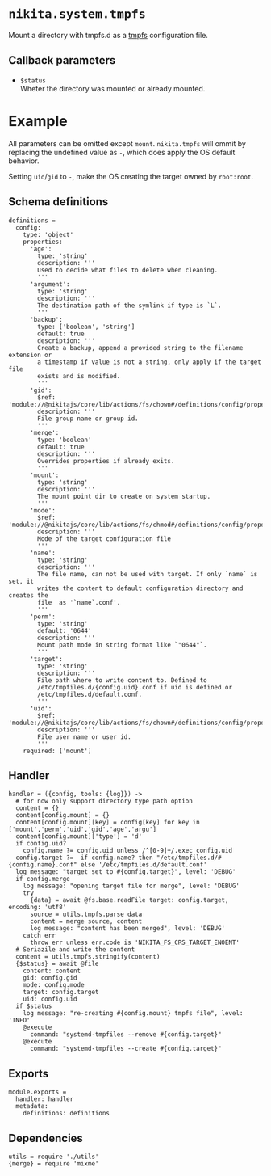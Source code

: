 
# `nikita.system.tmpfs`

Mount a directory with tmpfs.d as a [tmpfs](https://www.freedesktop.org/software/systemd/man/tmpfiles.d.html) configuration file.

## Callback parameters

* `$status`   
  Wheter the directory was mounted or already mounted.

# Example

All parameters can be omitted except `mount`. `nikita.tmpfs` will ommit by replacing 
the undefined value as `-`, which does apply the OS default behavior.

Setting `uid`/`gid` to `-`, make the OS creating the target owned by `root:root`. 

## Schema definitions

    definitions =
      config:
        type: 'object'
        properties:
          'age':
            type: 'string'
            description: '''
            Used to decide what files to delete when cleaning.
            '''
          'argument':
            type: 'string'
            description: '''
            The destination path of the symlink if type is `L`.
            '''
          'backup':
            type: ['boolean', 'string']
            default: true
            description: '''
            Create a backup, append a provided string to the filename extension or
            a timestamp if value is not a string, only apply if the target file
            exists and is modified.
            '''
          'gid':
            $ref: 'module://@nikitajs/core/lib/actions/fs/chown#/definitions/config/properties/gid'
            description: '''
            File group name or group id.
            '''
          'merge':
            type: 'boolean'
            default: true
            description: '''
            Overrides properties if already exits.
            '''
          'mount':
            type: 'string'
            description: '''
            The mount point dir to create on system startup.
            '''
          'mode':
            $ref: 'module://@nikitajs/core/lib/actions/fs/chmod#/definitions/config/properties/mode'
            description: '''
            Mode of the target configuration file
            '''
          'name':
            type: 'string'
            description: '''
            The file name, can not be used with target. If only `name` is set, it
            writes the content to default configuration directory and creates the
            file  as '`name`.conf'.
            '''
          'perm':
            type: 'string'
            default: '0644'
            description: '''
            Mount path mode in string format like `"0644"`.
            '''
          'target':
            type: 'string'
            description: '''
            File path where to write content to. Defined to
            /etc/tmpfiles.d/{config.uid}.conf if uid is defined or
            /etc/tmpfiles.d/default.conf.
            '''
          'uid':
            $ref: 'module://@nikitajs/core/lib/actions/fs/chown#/definitions/config/properties/uid'
            description: '''
            File user name or user id.
            '''
        required: ['mount']

## Handler

    handler = ({config, tools: {log}}) ->
      # for now only support directory type path option
      content = {}
      content[config.mount] = {}
      content[config.mount][key] = config[key] for key in ['mount','perm','uid','gid','age','argu']
      content[config.mount]['type'] = 'd'
      if config.uid?
        config.name ?= config.uid unless /^[0-9]+/.exec config.uid
      config.target ?=  if config.name? then "/etc/tmpfiles.d/#{config.name}.conf" else '/etc/tmpfiles.d/default.conf'
      log message: "target set to #{config.target}", level: 'DEBUG'
      if config.merge
        log message: "opening target file for merge", level: 'DEBUG'
        try
          {data} = await @fs.base.readFile target: config.target, encoding: 'utf8'
          source = utils.tmpfs.parse data
          content = merge source, content
          log message: "content has been merged", level: 'DEBUG'
        catch err
          throw err unless err.code is 'NIKITA_FS_CRS_TARGET_ENOENT'
      # Seriazile and write the content
      content = utils.tmpfs.stringify(content)
      {$status} = await @file
        content: content
        gid: config.gid
        mode: config.mode
        target: config.target
        uid: config.uid
      if $status
        log message: "re-creating #{config.mount} tmpfs file", level: 'INFO'
        @execute
          command: "systemd-tmpfiles --remove #{config.target}"
        @execute
          command: "systemd-tmpfiles --create #{config.target}"

## Exports

    module.exports =
      handler: handler
      metadata:
        definitions: definitions

## Dependencies

    utils = require './utils'
    {merge} = require 'mixme'

[conf-tmpfs]: https://www.freedesktop.org/software/systemd/man/tmpfiles.d.html
